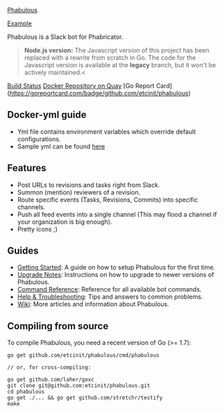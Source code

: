 [Phabulous](http://i.imgur.com/0ezr6XZ.png)

[Example](http://i.imgur.com/Uv4nVJa.png)

Phabulous is a Slack bot for Phabricator.

> **Node.js version:** The Javascript version of this project has been replaced
with a rewrite from scratch in Go. The code for the Javascript version is
available at the **legacy** branch, but it won't be actively maintained.<

[Build Status](https://travis-ci.org/etcinit/phabulous.svg?branch=master)
[Docker Repository on
Quay](https://quay.io/repository/etcinit/phabulous/status) 
[Go Report
Card]	(https://goreportcard.com/badge/github.com/etcinit/phabulous)

## Docker-yml guide
- Yml file contains environment variables which override default configurations.
- Sample yml can be found [here](https://github.com/etcinit/phabulous/tree/master/resources/kubernetes)

## Features

- Post URLs to revisions and tasks right from Slack.
- Summon (mention) reviewers of a revision.
- Route specific events (Tasks, Revisions, Commits) into specific channels.
- Push all feed events into a single channel (This may flood a channel if your
  organization is big enough).
- Pretty icons ;)

## Guides

- [Getting Started](https://github.com/etcinit/phabulous/wiki/Getting-Started):
A guide on how to setup Phabulous for the first time.
- [Upgrade Notes](https://github.com/etcinit/phabulous/wiki/Upgrade-Notes):
Instructions on how to upgrade to newer versions of Phabulous.
- [Command Reference](https://github.com/etcinit/phabulous/wiki/Command-Reference):
Reference for all available bot commands.
- [Help & Troubleshooting](https://github.com/etcinit/phabulous/wiki/Help-&-Troubleshooting):
Tips and answers to common problems.
- [Wiki](https://github.com/etcinit/phabulous/wiki): More articles and
information about Phabulous.

## Compiling from source

To compile Phabulous, you need a recent version of Go (>= 1.7):

```
go get github.com/etcinit/phabulous/cmd/phabulous

// or, for cross-compiling:

go get github.com/laher/goxc
git clone git@github.com:etcinit/phabulous.git
cd phabulous
go get ./... && go get github.com/stretchr/testify
make
```
